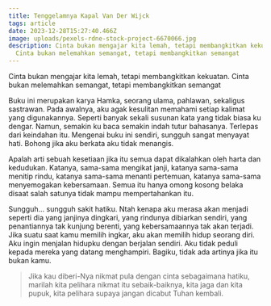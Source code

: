 ```yaml
---
title: Tenggelamnya Kapal Van Der Wijck
tags: article
date: 2023-12-28T15:27:40.466Z
image: uploads/pexels-rdne-stock-project-6670066.jpg
description: C﻿inta bukan mengajar kita lemah, tetapi membangkitkan kekuatan.
  Cinta bukan melemahkan semangat, tetapi membangkitkan semangat
---
```

C﻿inta bukan mengajar kita lemah, tetapi membangkitkan kekuatan. Cinta bukan melemahkan semangat, tetapi membangkitkan semangat

B﻿uku ini merupakan karya Hamka, seorang ulama, pahlawan, sekaligus sastrawan. Pada awalnya, aku agak kesulitan memahami setiap kalimat yang digunakannya. Seperti banyak sekali susunan kata yang tidak biasa ku dengar. Namun, semakin ku baca semakin indah tutur bahasanya. Terlepas dari keindahan itu. Mengenai buku ini sendiri, sungguh sangat menyayat hati. Bohong jika aku berkata aku tidak menangis. 

A﻿palah arti sebuah kesetiaan jika itu semua dapat dikalahkan oleh harta dan kedudukan. Katanya, sama-sama mengikat janji, katanya sama-sama menitip rindu, katanya sama-sama menanti pertemuan, katanya sama-sama menyemogakan kebersamaan. Semua itu hanya omong kosong belaka disaat salah satunya tidak mampu mempertahankan itu. 

S﻿ungguh... sungguh sakit hatiku. Ntah kenapa aku merasa akan menjadi seperti dia yang janjinya dingkari, yang rindunya dibiarkan sendiri, yang penantiannya tak kunjung berenti, yang kebersamaannya tak akan terjadi. Jika suatu saat kamu memilih ingkar, aku akan memilih hidup seorang diri. Aku ingin menjalan hidupku dengan berjalan sendiri. Aku tidak peduli kepada mereka yang datang menghampiri. Bagiku, tidak ada artinya jika itu bukan kamu.

> J﻿ika kau diberi-Nya nikmat pula dengan cinta sebagaimana hatiku, marilah kita pelihara nikmat itu sebaik-baiknya, kita jaga dan kita pupuk, kita pelihara supaya jangan dicabut Tuhan kembali.